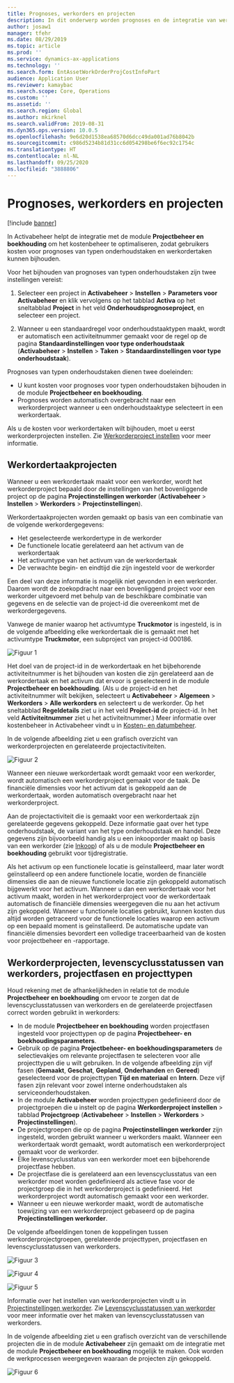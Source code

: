 ```yaml
---
title: Prognoses, werkorders en projecten
description: In dit onderwerp worden prognoses en de integratie van werkorders met de module Projectbeheer en boekhouding in Activabeheer beschreven.
author: josaw1
manager: tfehr
ms.date: 08/29/2019
ms.topic: article
ms.prod: ''
ms.service: dynamics-ax-applications
ms.technology: ''
ms.search.form: EntAssetWorkOrderProjCostInfoPart
audience: Application User
ms.reviewer: kamaybac
ms.search.scope: Core, Operations
ms.custom: ''
ms.assetid: ''
ms.search.region: Global
ms.author: mkirknel
ms.search.validFrom: 2019-08-31
ms.dyn365.ops.version: 10.0.5
ms.openlocfilehash: 9e6d20d1538ea68570d6dcc49da001ad76b8042b
ms.sourcegitcommit: c986d5234b81d31cc6d054298be6f6ec92c1754c
ms.translationtype: HT
ms.contentlocale: nl-NL
ms.lasthandoff: 09/25/2020
ms.locfileid: "3888806"
---
```

# <a name="forecasts-work-orders-and-projects"></a>Prognoses, werkorders en projecten

[!include [banner](../../includes/banner.md)]

 

In Activabeheer helpt de integratie met de module **Projectbeheer en boekhouding** om het kostenbeheer te optimaliseren, zodat gebruikers kosten voor prognoses van typen onderhoudstaken en werkordertaken kunnen bijhouden.

Voor het bijhouden van prognoses van typen onderhoudstaken zijn twee instellingen vereist:

1. Selecteer een project in **Activabeheer** > **Instellen** > **Parameters voor Activabeheer** en klik vervolgens op het tabblad **Activa** op het sneltabblad **Project** in het veld **Onderhoudsprognoseproject**, en selecteer een project.

2. Wanneer u een standaardregel voor onderhoudstaaktypen maakt, wordt er automatisch een activiteitnummer gemaakt voor de regel op de pagina **Standaardinstellingen voor type onderhoudstaak** (**Activabeheer** > **Instellen** > **Taken** > **Standaardinstellingen voor type onderhoudstaak**).

Prognoses van typen onderhoudstaken dienen twee doeleinden: 

- U kunt kosten voor prognoses voor typen onderhoudstaken bijhouden in de module **Projectbeheer en boekhouding**. 
- Prognoses worden automatisch overgebracht naar een werkorderproject wanneer u een onderhoudstaaktype selecteert in een werkordertaak.

Als u de kosten voor werkordertaken wilt bijhouden, moet u eerst werkorderprojecten instellen. Zie [Werkorderproject instellen](../setup-for-work-orders/work-order-project-setup.md) voor meer informatie.

## <a name="work-order-job-projects"></a>Werkordertaakprojecten

Wanneer u een werkordertaak maakt voor een werkorder, wordt het werkorderproject bepaald door de instellingen van het bovenliggende project op de pagina **Projectinstellingen werkorder** (**Activabeheer** > **Instellen** > **Werkorders** > **Projectinstellingen**).

Werkordertaakprojecten worden gemaakt op basis van een combinatie van de volgende werkordergegevens:

- Het geselecteerde werkordertype in de werkorder 
- De functionele locatie gerelateerd aan het activum van de werkordertaak
- Het activumtype van het activum van de werkordertaak  
- De verwachte begin- en eindtijd die zijn ingesteld voor de werkorder  

Een deel van deze informatie is mogelijk niet gevonden in een werkorder. Daarom wordt de zoekopdracht naar een bovenliggend project voor een werkorder uitgevoerd met behulp van de beschikbare combinatie van gegevens en de selectie van de project-id die overeenkomt met de werkordergegevens.

Vanwege de manier waarop het activumtype **Truckmotor** is ingesteld, is in de volgende afbeelding elke werkordertaak die is gemaakt met het activumtype **Truckmotor**, een subproject van project-id 000186.

![Figuur 1](media/01-integration-to-pma.png)

Het doel van de project-id in de werkordertaak en het bijbehorende activiteitnummer is het bijhouden van kosten die zijn gerelateerd aan de werkordertaak en het activum dat ervoor is geselecteerd in de module **Projectbeheer en boekhouding**. (Als u de project-id en het activiteitnummer wilt bekijken, selecteert u **Activabeheer** > **Algemeen** > **Werkorders** > **Alle werkorders** en selecteert u de werkorder. Op het sneltabblad **Regeldetails** ziet u in het veld **Project-id** de project-id. In het veld **Activiteitnummer** ziet u het activiteitnummer.) Meer informatie over kostenbeheer in Activabeheer vindt u in [Kosten- en datumbeheer](../controlling-and-reporting/cost-and-date-control.md).

In de volgende afbeelding ziet u een grafisch overzicht van werkorderprojecten en gerelateerde projectactiviteiten.

![Figuur 2](media/02-integration-to-pma.png)

Wanneer een nieuwe werkordertaak wordt gemaakt voor een werkorder, wordt automatisch een werkorderproject gemaakt voor de taak. De financiële dimensies voor het activum dat is gekoppeld aan de werkordertaak, worden automatisch overgebracht naar het werkorderproject.

Aan de projectactiviteit die is gemaakt voor een werkordertaak zijn gerelateerde gegevens gekoppeld. Deze informatie gaat over het type onderhoudstaak, de variant van het type onderhoudstaak en handel. Deze gegevens zijn bijvoorbeeld handig als u een inkooporder maakt op basis van een werkorder (zie [Inkoop](../work-orders/procurement.md)) of als u de module **Projectbeheer en boekhouding** gebruikt voor tijdregistratie.

Als het activum op een functionele locatie is geïnstalleerd, maar later wordt geïnstalleerd op een andere functionele locatie, worden de financiële dimensies die aan de nieuwe functionele locatie zijn gekoppeld automatisch bijgewerkt voor het activum. Wanneer u dan een werkordertaak voor het activum maakt, worden in het werkorderproject voor de werkordertaak automatisch de financiële dimensies weergegeven die nu aan het activum zijn gekoppeld. Wanneer u functionele locaties gebruikt, kunnen kosten dus altijd worden getraceerd voor de functionele locaties waarop een activum op een bepaald moment is geïnstalleerd. De automatische update van financiële dimensies bevordert een volledige traceerbaarheid van de kosten voor projectbeheer en -rapportage.

## <a name="work-order-projects-work-order-lifecycle-states-project-stages-and-project-types"></a>Werkorderprojecten, levenscyclusstatussen van werkorders, projectfasen en projecttypen

Houd rekening met de afhankelijkheden in relatie tot de module **Projectbeheer en boekhouding** om ervoor te zorgen dat de levenscyclusstatussen van werkorders en de gerelateerde projectfasen correct worden gebruikt in werkorders:

- In de module **Projectbeheer en boekhouding** worden projectfasen ingesteld voor projecttypen op de pagina **Projectbeheer- en boekhoudingsparameters**.  
- Gebruik op de pagina **Projectbeheer- en boekhoudingsparameters** de selectievakjes om relevante projectfasen te selecteren voor alle projecttypen die u wilt gebruiken. In de volgende afbeelding zijn vijf fasen (**Gemaakt**, **Geschat**, **Gepland**, **Onderhanden** en **Gereed**) geselecteerd voor de projecttypen **Tijd en materiaal** en **Intern**. Deze vijf fasen zijn relevant voor zowel interne onderhoudstaken als serviceonderhoudstaken.
- In de module **Activabeheer** worden projecttypen gedefinieerd door de projectgroepen die u instelt op de pagina **Werkorderproject instellen** > tabblad **Projectgroep** (**Activabeheer** > **Instellen** > **Werkorders** > **Projectinstellingen**).  
- De projectgroepen die op de pagina **Projectinstellingen werkorder** zijn ingesteld, worden gebruikt wanneer u werkorders maakt. Wanneer een werkordertaak wordt gemaakt, wordt automatisch een werkorderproject gemaakt voor de werkorder.  
- Elke levenscyclusstatus van een werkorder moet een bijbehorende projectfase hebben.  
- De projectfase die is gerelateerd aan een levenscyclusstatus van een werkorder moet worden gedefinieerd als actieve fase voor de projectgroep die in het werkorderproject is gedefinieerd. Het werkorderproject wordt automatisch gemaakt voor een werkorder.
- Wanneer u een nieuwe werkorder maakt, wordt de automatische toewijzing van een werkorderproject gebaseerd op de pagina **Projectinstellingen werkorder**.  

De volgende afbeeldingen tonen de koppelingen tussen werkorderprojectgroepen, gerelateerde projecttypen, projectfasen en levenscyclusstatussen van werkorders.

![Figuur 3](media/03-integration-to-pma.png)

![Figuur 4](media/04-integration-to-pma.png)

![Figuur 5](media/05-integration-to-pma.png)

Informatie over het instellen van werkorderprojecten vindt u in [Projectinstellingen werkorder](../setup-for-work-orders/work-order-project-setup.md). Zie [Levenscyclusstatussen van werkorder](../setup-for-work-orders/work-order-lifecycle-states.md) voor meer informatie over het maken van levenscyclusstatussen van werkorders.

In de volgende afbeelding ziet u een grafisch overzicht van de verschillende projecten die in de module **Activabeheer** zijn gemaakt om de integratie met de module **Projectbeheer en boekhouding** mogelijk te maken. Ook worden de werkprocessen weergegeven waaraan de projecten zijn gekoppeld.

![Figuur 6](media/06-integration-to-pma.png)

